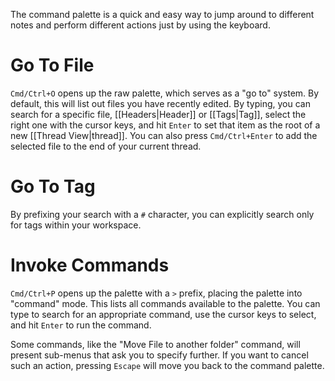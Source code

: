 The command palette is a quick and easy way to jump around to different notes and perform different actions just by using the keyboard.

# Go To File
`Cmd/Ctrl+O` opens up the raw palette, which serves as a "go to" system. By default, this will list out files you have recently edited. By typing, you can search for a specific file, [[Headers|Header]] or [[Tags|Tag]], select the right one with the cursor keys, and hit `Enter` to set that item as the root of a new [[Thread View|thread]]. You can also press `Cmd/Ctrl+Enter` to add the selected file to the end of your current thread.

# Go To Tag
By prefixing your search with a `#` character, you can explicitly search only for tags within your workspace.

# Invoke Commands
`Cmd/Ctrl+P` opens up the palette with a `>` prefix, placing the palette into "command" mode. This lists all commands available to the palette. You can type to search for an appropriate command, use the cursor keys to select, and hit `Enter` to run the command.

Some commands, like the "Move File to another folder" command, will present sub-menus that ask you to specify further. If you want to cancel such an action, pressing `Escape` will move you back to the command palette.